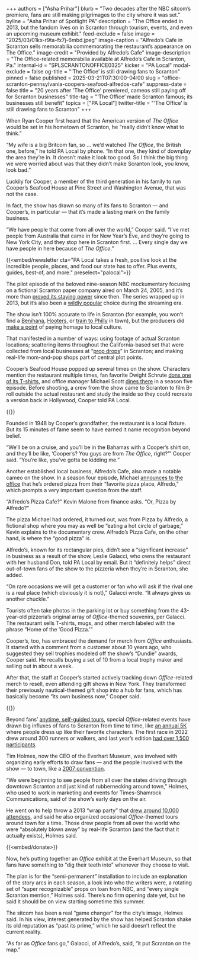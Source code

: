 +++
authors = ["Asha Prihar"]
blurb = "Two decades after the NBC sitcom’s premiere, fans are still making pilgrimages to the city where it was set."
byline = "Asha Prihar of Spotlight PA"
description = "The Office ended in 2013, but the fandom lives on in Scranton through tourism, events, and even an upcoming museum exhibit."
feed-exclude = false
image = "2025/03/01kx-r9ta-fx7j-6mbd.jpeg"
image-caption = "Alfredo’s Cafe in Scranton sells memorabilia commemorating the restaurant’s appearance on The Office."
image-credit = "Provided by Alfredo’s Cafe"
image-description = "The Office-related memorabilia available at Alfredo’s Cafe in Scranton, Pa."
internal-id = "SPLSCRANTONOFFICE0325"
kicker = "PA Local"
modal-exclude = false
og-title = "‘The Office’ is still drawing fans to Scranton"
pinned = false
published = 2025-03-21T07:30:00-04:00
slug = "office-scranton-pennsylvania-coopers-seafood-alfredos-cafe"
suppress-date = false
title = "20 years after 'The Office' premiered, cameos still paying off for Scranton businesses"
title-tag = "‘The Office’ made Scranton famous; its businesses still benefit"
topics = ["PA Local"]
twitter-title = "‘The Office’ is still drawing fans to Scranton"
+++

When Ryan Cooper first heard that the American version of <em>The Office</em> would be set in his hometown of Scranton, he “really didn’t know what to think.”

“My wife is a big Britcom fan, so … we’d watched <em>The Office</em>, the British one, before,” he told PA Local by phone. “In that one, they kind of downplay the area they’re in. It doesn’t make it look too good. So I think the big thing we were worried about was that they didn’t make Scranton look, you know, look bad.”

Luckily for Cooper, a member of the third generation in his family to run Cooper’s Seafood House at Pine Street and Washington Avenue, that was not the case.

In fact, the show has drawn so many of its fans to Scranton — and Cooper’s, in particular — that it’s made a lasting mark on the family business.

“We have people that come from all over the world,” Cooper said. “I’ve met people from Australia that came in for New Year’s Eve, and they’re going to New York City, and they stop here in Scranton first. …<em> </em>Every single day we have people in here because of <em>The Office</em>.”

{{<embed/newsletter cta="PA Local takes a fresh, positive look at the incredible people, places, and food our state has to offer. Plus events, guides, best-of, and more." preselect="palocal">}}

The pilot episode of the beloved nine-season NBC mockumentary focusing on a fictional Scranton paper company aired on March 24, 2005, and it’s more than <a href="https://www.latimes.com/entertainment-arts/business/story/2025-03-18/why-fans-are-still-returning-to-the-office-after-20-years">proved its staying power</a> since then. The series wrapped up in 2013, but it’s also been a <a href="https://variety.com/2021/digital/news/the-office-most-streamed-tv-show-2020-nielsen-1234883822/">wildly popular</a> choice during the streaming era.

The show isn’t 100% accurate to life in Scranton (for example, you won’t find a <a href="https://en.wikipedia.org/wiki/A_Benihana_Christmas">Benihana</a>, <a href="https://en.wikipedia.org/wiki/The_Secret_(The_Office)">Hooters</a>, or <a href="https://theoffice.fandom.com/wiki/The_Convention">train to Philly</a> in town), but the producers did <a href="https://www.wvia.org/news/local/2024-04-25/20-years-later-the-office-still-connected-to-real-scranton">make a point</a> of paying homage to local culture.

That manifested in a number of ways: using footage of actual Scranton locations; scattering items throughout the California-based set that were collected from local businesses at “<a href="https://www.amarillo.com/story/news/2010/07/19/pennsylvania-businesses-hope-office-cameo/13184783007/">prop drops</a>” in Scranton; and making real-life mom-and-pop shops part of central plot points.

Cooper’s Seafood House popped up several times on the show. Characters mention the restaurant multiple times, fan favorite Dwight Schrute <a href="https://images.app.goo.gl/nPEGPSss5bEWbUwR9">dons one of its T-shirts</a>, and office manager Michael Scott <a href="https://images.app.goo.gl/VW4rVcrWomLycWby5">dines there</a> in a season five episode. Before shooting, a crew from the show came to Scranton to film B-roll outside the actual restaurant and study the inside so they could recreate a version back in Hollywood, Cooper told PA Local.

{{<picture src="2025/03/01kx-r9xn-g4s6-zbk3.jpeg" width-ratio="2592" height-ratio="1728" description="The outside of Cooper’s Seafood House in Scranton, Pa." caption="Cooper’s Seafood House in Scranton." credit="Provided by Cooper’s Seafood House">}}

Founded in 1948 by Cooper’s grandfather, the restaurant is a local fixture. But its 15 minutes of fame seem to have earned it name recognition beyond belief.

“We’ll be on a cruise, and you’ll be in the Bahamas with a Cooper’s shirt on, and they’ll be like, ‘Cooper’s? You guys are from <em>The Office</em>, right?’” Cooper said. “You’re like, you’ve gotta be kidding me.”

Another established local business, Alfredo’s Cafe, also made a notable cameo on the show. In a season four episode, Michael <a href="https://youtu.be/S6h3nqWBNPE?feature=shared&amp;t=111">announces to the office</a> that he’s ordered pizza from their “favorite pizza place, Alfredo,” which prompts a very important question from the staff.

“Alfredo’s Pizza Cafe?” Kevin Malone from finance asks. “Or, Pizza by Alfredo?”

The pizza Michael had ordered, it turned out, was from Pizza by Alfredo, a fictional shop where you may as well be “eating a hot circle of garbage,” Kevin explains to the documentary crew. Alfredo’s Pizza Cafe, on the other hand, is where the “good pizza” is.

Alfredo’s, known for its rectangular pies, didn’t see a “significant increase” in business as a result of the show, Leslie Galacci, who owns the restaurant with her husband Don, told PA Local by email. But it “definitely helps” direct out-of-town fans of the show to the pizzeria when they’re in Scranton, she added.

“On rare occasions we will get a customer or fan who will ask if the rival one is a real place (which obviously it is not),” Galacci wrote. “It always gives us another chuckle.”

Tourists often take photos in the parking lot or buy something from the 43-year-old pizzeria’s original array of <em>Office</em>-themed souvenirs, per Galacci. The restaurant sells T-shirts, mugs, and other merch labeled with the phrase “Home of the ‘Good Pizza.’”

Cooper’s, too, has embraced the demand for merch from <em>Office</em> enthusiasts. It started with a comment from a customer about 10 years ago, who suggested they sell trophies modeled off the show’s “Dundie” awards, Cooper said. He recalls buying a set of 10 from a local trophy maker and selling out in about a week.

After that, the staff at Cooper’s started actively tracking down <em>Office</em>-related merch to resell, even attending gift shows in New York. They transformed their previously nautical-themed gift shop into a hub for fans, which has basically become “its own business now,” Cooper said.

{{<picture src="2025/03/01kx-r9vd-gq64-3ggb.jpeg" width-ratio="2048" height-ratio="1365" description="A glimpse inside the gift shop at Cooper’s Seafood House in Scranton, Pa." caption="A glimpse inside the gift shop at Cooper’s." credit="Cooper’s Seafood House on Facebook">}}

Beyond fans’ <a href="https://www.visitnepa.org/things-to-do/tours-and-sightseeing/the-office/">anytime, self-guided tours</a>, special <em>Office</em>-related events have drawn big influxes of fans to Scranton from time to time, like <a href="https://www.theoffice5k.com/">an annual 5K</a> where people dress up like their favorite characters. The first race in 2022 drew around 300 runners or walkers, and last year’s edition <a href="https://www.standardspeaker.com/2024/05/06/office-themed-5k-draws-over-1500-participants-benefits-nonprofit/">had over 1,500 participants</a>.

Tim Holmes, now the CEO of the Everhart Museum, was involved with organizing early efforts to draw fans — and the people involved with the show — to town, like a <a href="https://www.nytimes.com/2007/10/21/arts/television/21marc.html">2007 convention</a>.

“We were beginning to see people from all over the states driving through downtown Scranton and just kind of rubbernecking around town,” Holmes, who used to work in marketing and events for Times-Shamrock Communications, said of the show’s early days on the air.

He went on to help throw a 2013 “wrap party” that <a href="https://ew.com/article/2013/05/05/office-steve-carell-in-scranton/">drew around 10,000 attendees</a>, and said he also organized occasional <em>Office</em>-themed tours around town for a time. Those drew people from all over the world who were “absolutely blown away” by real-life Scranton (and the fact that it actually exists), Holmes said.

{{<embed/donate>}}

Now, he’s putting together an <em>Office</em> exhibit at the Everhart Museum, so that fans have something to “dig their teeth into” whenever they choose to visit.

The plan is for the “semi-permanent” installation to include an explanation of the story arcs in each season, a look into who the writers were, a rotating set of “super recognizable” props on loan from NBC, and “every single Scranton mention,” Holmes said. There’s no firm opening date yet, but he said it should be on view starting sometime this summer.

The sitcom has been a real “game changer” for the city’s image, Holmes said. In his view, interest generated by the show has helped Scranton shake its old reputation as “past its prime,” which he said doesn’t reflect the current reality.

“As far as <em>Office</em> fans go,” Galacci, of Alfredo’s, said, “it put Scranton on the map.”

